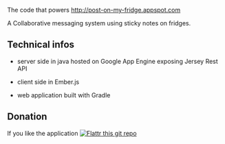 The code that powers http://post-on-my-fridge.appspot.com

A Collaborative messaging system using sticky notes on fridges.

## Technical infos

* server side in java hosted on Google App Engine exposing Jersey Rest API

* client side in Ember.js

* web application built with Gradle

## Donation

If you like the application [![Flattr this git repo](http://api.flattr.com/button/flattr-badge-large.png)](https://flattr.com/submit/auto?user_id=shagaan&url=https://github.com/shagaan&title=PostOnMyFridge&language=en_GB&tags=github&category=software)
